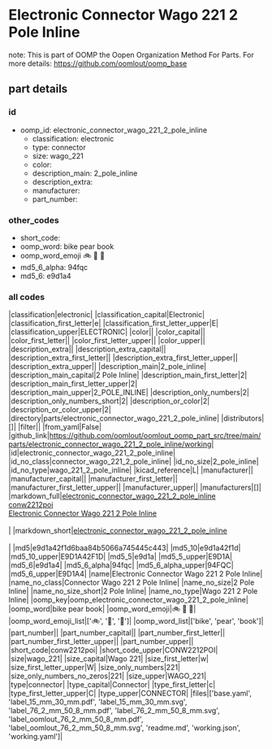 # Electronic Connector Wago 221 2 Pole Inline  

note: This is part of OOMP the Oopen Organization Method For Parts. For more details: https://github.com/oomlout/oomp_base

##  part details





### id
* oomp_id: electronic_connector_wago_221_2_pole_inline
  * classification: electronic
  * type: connector
  * size: wago_221
  * color: 
  * description_main: 2_pole_inline
  * description_extra: 
  * manufacturer: 
  * part_number: 

### other_codes
* short_code: 
* oomp_word: bike pear book
* oomp_word_emoji :bike: :pear: :book:
* md5_6_alpha: 94fqc
* md5_6: e9d1a4

### all codes 
|classification|electronic|
|classification_capital|Electronic|
|classification_first_letter|e|
|classification_first_letter_upper|E|
|classification_upper|ELECTRONIC|
|color||
|color_capital||
|color_first_letter||
|color_first_letter_upper||
|color_upper||
|description_extra||
|description_extra_capital||
|description_extra_first_letter||
|description_extra_first_letter_upper||
|description_extra_upper||
|description_main|2_pole_inline|
|description_main_capital|2 Pole Inline|
|description_main_first_letter|2|
|description_main_first_letter_upper|2|
|description_main_upper|2_POLE_INLINE|
|description_only_numbers|2|
|description_only_numbers_short|2|
|description_or_color|2|
|description_or_color_upper|2|
|directory|parts/electronic_connector_wago_221_2_pole_inline|
|distributors|[]|
|filter||
|from_yaml|False|
|github_link|https://github.com/oomlout/oomlout_oomp_part_src/tree/main/parts/electronic_connector_wago_221_2_pole_inline/working|
|id|electronic_connector_wago_221_2_pole_inline|
|id_no_class|connector_wago_221_2_pole_inline|
|id_no_size|2_pole_inline|
|id_no_type|wago_221_2_pole_inline|
|kicad_reference|L|
|manufacturer||
|manufacturer_capital||
|manufacturer_first_letter||
|manufacturer_first_letter_upper||
|manufacturer_upper||
|manufacturers|[]|
|markdown_full|[electronic_connector_wago_221_2_pole_inline](https://github.com/oomlout/oomlout_oomp_part_src/tree/main/parts/electronic_connector_wago_221_2_pole_inline/working)<br>[conw2212poi](https://github.com/oomlout/oomlout_oomp_part_src/tree/main/parts/electronic_connector_wago_221_2_pole_inline/working)<br>[Electronic Connector Wago 221 2 Pole Inline](https://github.com/oomlout/oomlout_oomp_part_src/tree/main/parts/electronic_connector_wago_221_2_pole_inline/working)<br><br>|
|markdown_short|[electronic_connector_wago_221_2_pole_inline](https://github.com/oomlout/oomlout_oomp_part_src/tree/main/parts/electronic_connector_wago_221_2_pole_inline/working)<br><br>|
|md5|e9d1a42f1d6baa84b5066a745445c443|
|md5_10|e9d1a42f1d|
|md5_10_upper|E9D1A42F1D|
|md5_5|e9d1a|
|md5_5_upper|E9D1A|
|md5_6|e9d1a4|
|md5_6_alpha|94fqc|
|md5_6_alpha_upper|94FQC|
|md5_6_upper|E9D1A4|
|name|Electronic Connector Wago 221 2 Pole Inline|
|name_no_class|Connector Wago 221 2 Pole Inline|
|name_no_size|2 Pole Inline|
|name_no_size_short|2 Pole Inline|
|name_no_type|Wago 221 2 Pole Inline|
|oomp_key|oomp_electronic_connector_wago_221_2_pole_inline|
|oomp_word|bike pear book|
|oomp_word_emoji|:bike: :pear: :book:|
|oomp_word_emoji_list|[':bike:', ':pear:', ':book:']|
|oomp_word_list|['bike', 'pear', 'book']|
|part_number||
|part_number_capital||
|part_number_first_letter||
|part_number_first_letter_upper||
|part_number_upper||
|short_code|conw2212poi|
|short_code_upper|CONW2212POI|
|size|wago_221|
|size_capital|Wago 221|
|size_first_letter|w|
|size_first_letter_upper|W|
|size_only_numbers|221|
|size_only_numbers_no_zeros|221|
|size_upper|WAGO_221|
|type|connector|
|type_capital|Connector|
|type_first_letter|c|
|type_first_letter_upper|C|
|type_upper|CONNECTOR|
|files|['base.yaml', 'label_15_mm_30_mm.pdf', 'label_15_mm_30_mm.svg', 'label_76_2_mm_50_8_mm.pdf', 'label_76_2_mm_50_8_mm.svg', 'label_oomlout_76_2_mm_50_8_mm.pdf', 'label_oomlout_76_2_mm_50_8_mm.svg', 'readme.md', 'working.json', 'working.yaml']|
